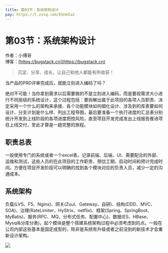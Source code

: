 ```yaml
---
title: 第03节：系统架构设计
pay: https://t.zsxq.com/EUnmIa2
---
```


# 第03节：系统架构设计

作者：小傅哥
<br/>博客：[https://bugstack.cn](https://bugstack.cn)

>沉淀、分享、成长，让自己和他人都能有所收获！

当产品的PRD评审完成后，就能立刻进入编码了吗？

绝对不可能！当你拿到需求以后需要做的不是立刻进入编码，而是要视需求大小进行不同层级的系统设计，这个过程包括：要拆解出属于此项目的各项人员职责、决定采用一个什么的架构来承接、各个功能模块如何细化设计、涉及到的库表要如何设计、分支计划是什么样、列出工程导图，最后要准备一个执行进度的汇总表分别统计开发到上线阶段的各项进度把控风险，直至项目开发完成发出上线报告推进项目上线交付，至此才算是一趟完整的旅程。

## 职责总表

一般使用专门的系统或者一个excel表，记录前端、后端、UI、需要配合的外部、运维和测试，这些人员的在此项目的工作职责、预估工期、启动时间和预计完成时间。方便在项目开发阶段可以明确的找到各个模块对应的负责人员，减少一定的沟通成本。

## 系统架构

负载(LVS、F5、Nginx)、网关(Zuul、Gateway、自研)、结构(DDD、MVC、SOA)、治理(RateLimiter、HyStrix、netflix)、框架(Spring、SpringBoot、MyBatis)、服务(RPC、MQ、分布式任务、配置中心)、数据(ES、HBase、Mysql&分库分表)，起个模块是整个搭建系统架构过程中必须考虑到的点。一般在公司内部这些基本是固定成型的，除非是系统有升级或者之前没到的新技术才会重新设计架构。

![](/images/article/project/lottery/Part-1/1-03.png)
